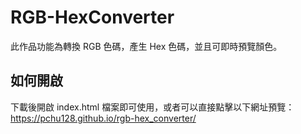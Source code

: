 # RGB-HexConverter
此作品功能為轉換 RGB 色碼，產生 Hex 色碼，並且可即時預覽顏色。

## 如何開啟
下載後開啟 index.html 檔案即可使用，或者可以直接點擊以下網址預覽：
https://pchu128.github.io/rgb-hex_converter/
